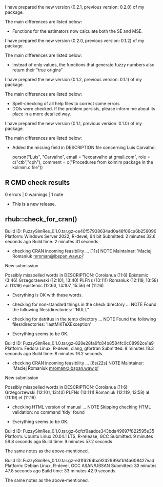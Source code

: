 I have prepared the new version (0.2.1, previous version: 0.2.0) of my package. 

The main differences are listed below:
- Functions for the estimators now calculate both the SE and MSE.


I have prepared the new version (0.2.0, previous version: 0.1.2) of my package. 

The main differences are listed below:
- Instead of only values, the functions that generate fuzzy numbers also return their "true origins"



I have prepared the new version (0.1.2, previous version: 0.1.1) of my package. 

The main differences are listed below:
- Spell-checking of all help files to correct some errors
- DOIs were checked. If the problem persists, please inform me about its place in a more detailed way.




I have prepared the new version (0.1.1, previous version: 0.1.0) of my package. 

The main differences are listed below:
- Added the missing field in DESCRIPTION file concerning Luis Carvalho:

  person("Luis", "Carvalho", email = "lexcarvalho at gmail.com", role = c("ctb","cph"),
    comment = c("Procedures from kolmim package in the kolmim.c file"))



## R CMD check results

0 errors | 0 warnings | 1 note

* This is a new release.

## rhub::check_for_cran()

Build ID: 	FuzzySimRes_0.1.0.tar.gz-ce40f57938634ad0a48f06ca6b256090
Platform: 	Windows Server 2022, R-devel, 64 bit
Submitted: 	2 minutes 32.6 seconds ago
Build time: 	2 minutes 31 seconds

* checking CRAN incoming feasibility ... [11s] NOTE
Maintainer: 'Maciej Romaniuk <mroman@ibspan.waw.pl>'

New submission


Possibly misspelled words in DESCRIPTION:
  Coroianua (11:6)
  Epistemic (3:46)
  Grzegorzewski (12:101, 13:40)
  PLFNs (10:111)
  Romaniuk (12:119, 13:58)
  al (11:19)
  epistemic (12:63, 14:107, 15:56)
  et (11:16)
  
- Everything is OK with these words.

* checking for non-standard things in the check directory ... NOTE
Found the following files/directories:
  ''NULL''

* checking for detritus in the temp directory ... NOTE
Found the following files/directories:
  'lastMiKTeXException'
  
- Everything seems to be OK.

Build ID: 	FuzzySimRes_0.1.0.tar.gz-828e28fa9fc84b8584fc0c08992ce1a9
Platform: 	Fedora Linux, R-devel, clang, gfortran
Submitted: 	8 minutes 18.3 seconds ago
Build time: 	8 minutes 16.2 seconds

* checking CRAN incoming feasibility ... [6s/22s] NOTE
Maintainer: ‘Maciej Romaniuk <mroman@ibspan.waw.pl>’

New submission

Possibly misspelled words in DESCRIPTION:
  Coroianua (11:6)
  Grzegorzewski (12:101, 13:40)
  PLFNs (10:111)
  Romaniuk (12:119, 13:58)
  al (11:19)
  et (11:16)

* checking HTML version of manual ... NOTE
Skipping checking HTML validation: no command 'tidy' found

- Everything seems to be OK.


Build ID: 	FuzzySimRes_0.1.0.tar.gz-6cfcf9aadce343bda49697f822595e35
Platform: 	Ubuntu Linux 20.04.1 LTS, R-release, GCC
Submitted: 	9 minutes 59.8 seconds ago
Build time: 	9 minutes 57.2 seconds

The same notes as the above-mentioned.


Build ID: 	FuzzySimRes_0.1.0.tar.gz-e31f6264ba9242999afb14a608427ead
Platform: 	Debian Linux, R-devel, GCC ASAN/UBSAN
Submitted: 	33 minutes 47.8 seconds ago
Build time: 	33 minutes 42.9 seconds

The same notes as the above-mentioned.
  






